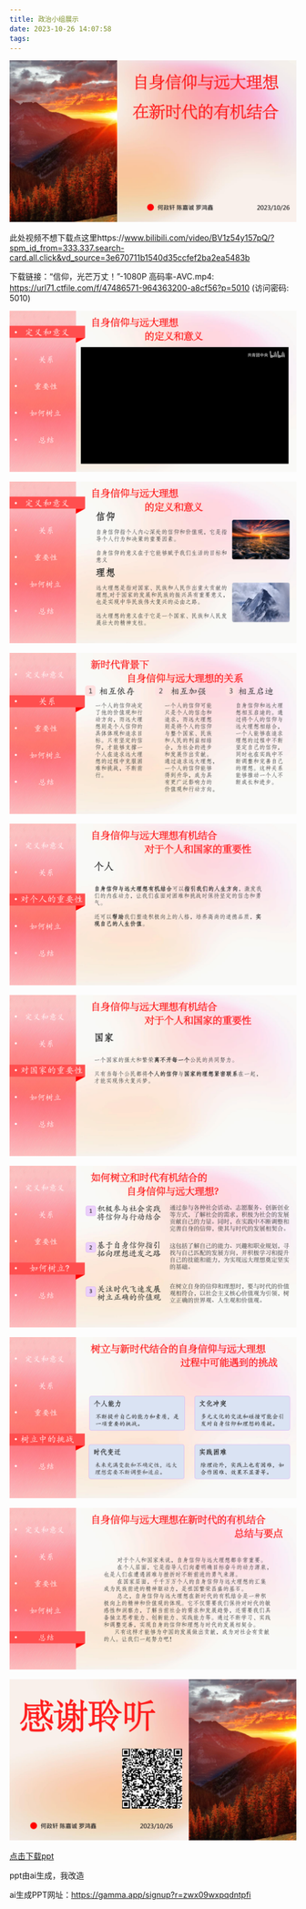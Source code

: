 ```yaml
---
title: 政治小组展示
date: 2023-10-26 14:07:58
tags:
---
```


![img](/pic/zhengzhi/1.png)

此处视频不想下载点这里https://www.bilibili.com/video/BV1z54y157pQ/?spm_id_from=333.337.search-card.all.click&vd_source=3e670711b1540d35ccfef2ba2ea5483b

下载链接：“信仰，光芒万丈！”-1080P 高码率-AVC.mp4: https://url71.ctfile.com/f/47486571-964363200-a8cf56?p=5010 (访问密码: 5010)

![img](/pic/zhengzhi/2.png)

![img](/pic/zhengzhi/3.png)

![img](/pic/zhengzhi/4.png)

![img](/pic/zhengzhi/5.png)

![img](/pic/zhengzhi/6.png)

![img](/pic/zhengzhi/7.png)

![img](/pic/zhengzhi/8.png)

![img](/pic/zhengzhi/9.png)

![img](/pic/zhengzhi/10.png)



[点击下载ppt](/ppt/zhengzhi/1.pptx "ppt下载")



ppt由ai生成，我改造

ai生成PPT网址：https://gamma.app/signup?r=zwx09wxpqdntpfi



